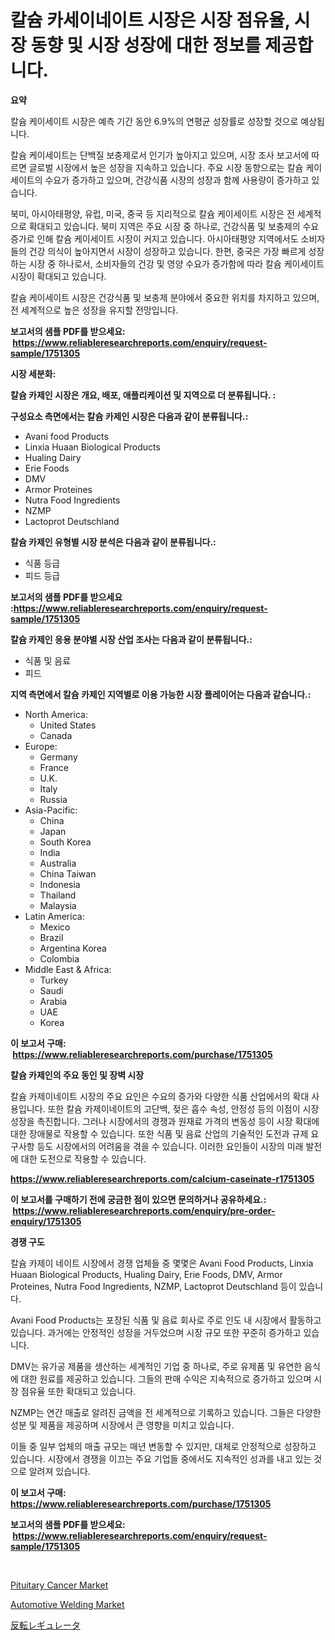 <p><h1>칼슘 카세이네이트 시장은 시장 점유율, 시장 동향 및 시장 성장에 대한 정보를 제공합니다.</h1></p><p><strong>요약</strong></p>
<p><p>칼슘 케이세이트 시장은 예측 기간 동안 6.9%의 연평균 성장률로 성장할 것으로 예상됩니다. </p><p>칼슘 케이세이트는 단백질 보충제로서 인기가 높아지고 있으며, 시장 조사 보고서에 따르면 글로벌 시장에서 높은 성장을 지속하고 있습니다. 주요 시장 동향으로는 칼슘 케이세이트의 수요가 증가하고 있으며, 건강식품 시장의 성장과 함께 사용량이 증가하고 있습니다.</p><p>북미, 아시아태평양, 유럽, 미국, 중국 등 지리적으로 칼슘 케이세이트 시장은 전 세계적으로 확대되고 있습니다. 북미 지역은 주요 시장 중 하나로, 건강식품 및 보충제의 수요 증가로 인해 칼슘 케이세이트 시장이 커지고 있습니다. 아시아태평양 지역에서도 소비자들의 건강 의식이 높아지면서 시장이 성장하고 있습니다. 한편, 중국은 가장 빠르게 성장하는 시장 중 하나로서, 소비자들의 건강 및 영양 수요가 증가함에 따라 칼슘 케이세이트 시장이 확대되고 있습니다.</p><p>칼슘 케이세이트 시장은 건강식품 및 보충제 분야에서 중요한 위치를 차지하고 있으며, 전 세계적으로 높은 성장을 유지할 전망입니다.</p></p>
<p><strong>보고서의 샘플 PDF를 받으세요: &nbsp;<a href="https://www.reliableresearchreports.com/enquiry/request-sample/1751305">https://www.reliableresearchreports.com/enquiry/request-sample/1751305</a></strong></p>
<p><strong>시장 세분화:</strong></p>
<p><strong> 칼슘 카제인 시장은 개요, 배포, 애플리케이션 및 지역으로 더 분류됩니다. :</strong></p>
<p><strong>구성요소 측면에서는 칼슘 카제인 시장은 다음과 같이 분류됩니다.:</strong></p>
<p><ul><li>Avani food Products</li><li>Linxia Huaan Biological Products</li><li>Hualing Dairy</li><li>Erie Foods</li><li>DMV</li><li>Armor Proteines</li><li>Nutra Food Ingredients</li><li>NZMP</li><li>Lactoprot Deutschland</li></ul></p>
<p><strong> 칼슘 카제인 유형별 시장 분석은 다음과 같이 분류됩니다.:</strong></p>
<p><ul><li>식품 등급</li><li>피드 등급</li></ul></p>
<p><strong>보고서의 샘플 PDF를 받으세요 :<a href="https://www.reliableresearchreports.com/enquiry/request-sample/1751305">https://www.reliableresearchreports.com/enquiry/request-sample/1751305</a></strong></p>
<p><strong> 칼슘 카제인 응용 분야별 시장 산업 조사는 다음과 같이 분류됩니다.:</strong></p>
<p><ul><li>식품 및 음료</li><li>피드</li></ul></p>
<p><strong>지역 측면에서 칼슘 카제인 지역별로 이용 가능한 시장 플레이어는 다음과 같습니다.:</strong></p>
<p><ul>
    <li>
        North America:
        <ul>
            <li>United States</li>
            <li>Canada</li>
        </ul>
    </li>
    <li>
        Europe:
        <ul>
            <li>Germany</li>
            <li>France</li>
            <li>U.K.</li>
            <li>Italy</li>
            <li>Russia</li>
        </ul>
    </li>
    <li>
        Asia-Pacific:
        <ul>
            <li>China</li>
            <li>Japan</li>
            <li>South Korea</li>
            <li>India</li>
            <li>Australia</li>
            <li>China Taiwan</li>
            <li>Indonesia</li>
            <li>Thailand</li>
            <li>Malaysia</li>
        </ul>
    </li>
    <li>
        Latin America:
        <ul>
            <li>Mexico</li>
            <li>Brazil</li>
            <li>Argentina Korea</li>
            <li>Colombia</li>
        </ul>
    </li>
    <li>
        Middle East & Africa:
        <ul>
            <li>Turkey</li>
            <li>Saudi</li>
            <li>Arabia</li>
            <li>UAE</li>
            <li>Korea</li>
        </ul>
    </li>
    </ul></p>
<p><strong>이 보고서 구매: &nbsp;<a href="https://www.reliableresearchreports.com/purchase/1751305">https://www.reliableresearchreports.com/purchase/1751305</a></strong></p>
<p><strong>칼슘 카제인의 주요 동인 및 장벽 시장</strong></p>
<p><p>칼슘 카제이네이트 시장의 주요 요인은 수요의 증가와 다양한 식품 산업에서의 확대 사용입니다. 또한 칼슘 카제이네이트의 고단백, 젖은 흡수 속성, 안정성 등의 이점이 시장 성장을 촉진합니다. 그러나 시장에서의 경쟁과 원재료 가격의 변동성 등이 시장 확대에 대한 장애물로 작용할 수 있습니다. 또한 식품 및 음료 산업의 기술적인 도전과 규제 요구사항 등도 시장에서의 어려움을 겪을 수 있습니다. 이러한 요인들이 시장의 미래 발전에 대한 도전으로 작용할 수 있습니다.</p></p>
<p><strong><a href="https://www.reliableresearchreports.com/calcium-caseinate-r1751305">https://www.reliableresearchreports.com/calcium-caseinate-r1751305</a></strong></p>
<p><strong>이 보고서를 구매하기 전에 궁금한 점이 있으면 문의하거나 공유하세요.: &nbsp;<a href="https://www.reliableresearchreports.com/enquiry/pre-order-enquiry/1751305">https://www.reliableresearchreports.com/enquiry/pre-order-enquiry/1751305</a></strong></p>
<p><strong>경쟁 구도</strong></p>
<p><p>칼슘 카제이 네이트 시장에서 경쟁 업체들 중 몇몇은 Avani Food Products, Linxia Huaan Biological Products, Hualing Dairy, Erie Foods, DMV, Armor Proteines, Nutra Food Ingredients, NZMP, Lactoprot Deutschland 등이 있습니다. </p><p>Avani Food Products는 포장된 식품 및 음료 회사로 주로 인도 내 시장에서 활동하고 있습니다. 과거에는 안정적인 성장을 거두었으며 시장 규모 또한 꾸준히 증가하고 있습니다. </p><p>DMV는 유가공 제품을 생산하는 세계적인 기업 중 하나로, 주로 유제품 및 유연한 음식에 대한 원료를 제공하고 있습니다. 그들의 판매 수익은 지속적으로 증가하고 있으며 시장 점유율 또한 확대되고 있습니다. </p><p>NZMP는 연간 매출로 알려진 금액을 전 세계적으로 기록하고 있습니다. 그들은 다양한 성분 및 제품을 제공하며 시장에서 큰 영향을 미치고 있습니다. </p><p>이들 중 일부 업체의 매출 규모는 매년 변동할 수 있지만, 대체로 안정적으로 성장하고 있습니다. 시장에서 경쟁을 이끄는 주요 기업들 중에서도 지속적인 성과를 내고 있는 것으로 알려져 있습니다.</p></p>
<p><strong>이 보고서 구매: &nbsp; <a href="https://www.reliableresearchreports.com/purchase/1751305">https://www.reliableresearchreports.com/purchase/1751305</a></strong></p>
<p><strong>보고서의 샘플 PDF를 받으세요: &nbsp;<a href="https://www.reliableresearchreports.com/enquiry/request-sample/1751305">https://www.reliableresearchreports.com/enquiry/request-sample/1751305</a></strong><strong></strong></p>
<p>&nbsp;</p>
<p><p><a href="https://github.com/jerrycopelandthomaswsqd8q/Market-Research-Report-List-2/blob/main/pituitary-cancer-market.md">Pituitary Cancer Market</a></p><p><a href="https://github.com/brenzgnarento/Market-Research-Report-List-2/blob/main/automotive-welding-market.md">Automotive Welding Market</a></p><p><a href="https://github.com/Sophiaard2003/Market-Research-Report-List-1/blob/main/792783825488.md">反転レギュレータ</a></p></p>